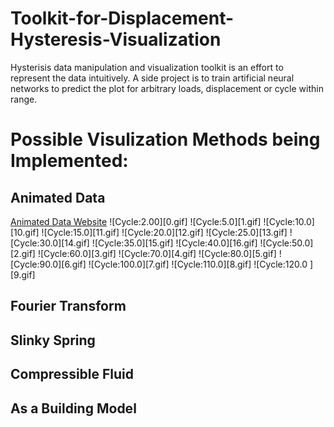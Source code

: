 # Toolkit-for-Displacement-Hysteresis-Visualization
  Hysterisis data manipulation and visualization toolkit is an effort to represent the data intuitively. A side project is to train artificial neural networks to predict the plot for arbitrary loads, displacement or cycle within range.
# Possible Visulization Methods being Implemented:
## Animated Data
[Animated Data Website](https:///QuantumNovice.github.io/Data-Visualization-of-Load-Displacement-Hysteresis)
![Cycle:2.00][0.gif]
![Cycle:5.0][1.gif]
![Cycle:10.0][10.gif]
![Cycle:15.0][11.gif]
![Cycle:20.0][12.gif]
![Cycle:25.0][13.gif]
![Cycle:30.0][14.gif]
![Cycle:35.0][15.gif]
![Cycle:40.0][16.gif]
![Cycle:50.0][2.gif]
![Cycle:60.0][3.gif]
![Cycle:70.0][4.gif]
![Cycle:80.0][5.gif]
![Cycle:90.0][6.gif]
![Cycle:100.0][7.gif]
![Cycle:110.0][8.gif]
![Cycle:120.0
][9.gif]
## Fourier Transform
## Slinky Spring
## Compressible Fluid
## As a Building Model
